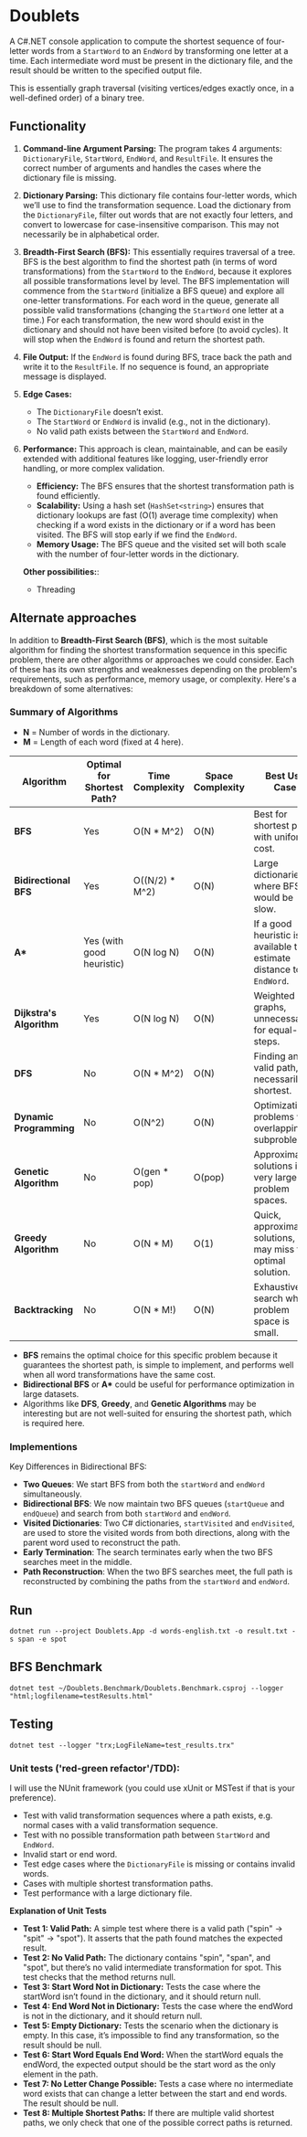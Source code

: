 # Doublets

A C#.NET console application to compute the shortest sequence of four-letter words from a `StartWord` to an `EndWord` by transforming one letter at a time. Each intermediate word must be present in the dictionary file, and the result should be written to the specified output file.

This is essentially graph traversal (visiting vertices/edges exactly once, in a well-defined order) of a binary tree.

## Functionality

1. **Command-line Argument Parsing:** The program takes 4 arguments: `DictionaryFile`, `StartWord`, `EndWord`, and `ResultFile`. It ensures the correct number of arguments and handles the cases where the dictionary file is missing.

2. **Dictionary Parsing:** This dictionary file contains four-letter words, which we’ll use to find the transformation sequence. Load the dictionary from the `DictionaryFile`, filter out words that are not exactly four letters, and convert to lowercase for case-insensitive comparison. This may not necessarily be in alphabetical order.

3. **Breadth-First Search (BFS):** This essentially requires traversal of a tree. BFS is the best algorithm to find the shortest path (in terms of word transformations) from the `StartWord` to the `EndWord`, because it explores all possible transformations level by level. The BFS implementation will commence from the `StartWord` (initialize a BFS queue) and explore all one-letter transformations. For each word in the queue, generate all possible valid transformations (changing the `StartWord` one letter at a time.) For each transformation, the new word should exist in the dictionary and should not have been visited before (to avoid cycles). It will stop when the `EndWord` is found and return the shortest path.

4. **File Output:** If the `EndWord` is found during BFS, trace back the path and write it to the `ResultFile`. If no sequence is found, an appropriate message is displayed.

5. **Edge Cases:**

   - The `DictionaryFile` doesn’t exist.
   - The `StartWord` or `EndWord` is invalid (e.g., not in the dictionary).
   - No valid path exists between the `StartWord` and `EndWord`.

6. **Performance:**
   This approach is clean, maintainable, and can be easily extended with additional features like logging, user-friendly error handling, or more complex validation.

   - **Efficiency:** The BFS ensures that the shortest transformation path is found efficiently.
   - **Scalability:** Using a hash set (`HashSet<string>`) ensures that dictionary lookups are fast (O(1) average time complexity) when checking if a word exists in the dictionary or if a word has been visited. The BFS will stop early if we find the `EndWord`.
   - **Memory Usage:** The BFS queue and the visited set will both scale with the number of four-letter words in the dictionary.

   **Other possibilities:**:

   - Threading

## Alternate approaches

In addition to **Breadth-First Search (BFS)**, which is the most suitable algorithm for finding the shortest transformation sequence in this specific problem, there are other algorithms or approaches we could consider. Each of these has its own strengths and weaknesses depending on the problem's requirements, such as performance, memory usage, or complexity. Here's a breakdown of some alternatives:

### Summary of Algorithms

- **N** = Number of words in the dictionary.
- **M** = Length of each word (fixed at 4 here).

| Algorithm                | Optimal for Shortest Path? | Time Complexity | Space Complexity | Best Use Case                                                       |
| ------------------------ | -------------------------- | --------------- | ---------------- | ------------------------------------------------------------------- |
| **BFS**                  | Yes                        | O(N \* M^2)     | O(N)             | Best for shortest path with uniform cost.                           |
| **Bidirectional BFS**    | Yes                        | O((N/2) \* M^2) | O(N)             | Large dictionaries, where BFS would be slow.                        |
| **A\***                  | Yes (with good heuristic)  | O(N log N)      | O(N)             | If a good heuristic is available to estimate distance to `EndWord`. |
| **Dijkstra's Algorithm** | Yes                        | O(N log N)      | O(N)             | Weighted graphs, unnecessary for equal-cost steps.                  |
| **DFS**                  | No                         | O(N \* M^2)     | O(N)             | Finding any valid path, not necessarily shortest.                   |
| **Dynamic Programming**  | No                         | O(N^2)          | O(N)             | Optimization problems with overlapping subproblems.                 |
| **Genetic Algorithm**    | No                         | O(gen \* pop)   | O(pop)           | Approximating solutions in very large problem spaces.               |
| **Greedy Algorithm**     | No                         | O(N \* M)       | O(1)             | Quick, approximate solutions, but may miss the optimal solution.    |
| **Backtracking**         | No                         | O(N \* M!)      | O(N)             | Exhaustive search when problem space is small.                      |

- **BFS** remains the optimal choice for this specific problem because it guarantees the shortest path, is simple to implement, and performs well when all word transformations have the same cost.
- **Bidirectional BFS** or **A\*** could be useful for performance optimization in large datasets.
- Algorithms like **DFS**, **Greedy**, and **Genetic Algorithms** may be interesting but are not well-suited for ensuring the shortest path, which is required here.

### Implementions

Key Differences in Bidirectional BFS:

- **Two Queues**: We start BFS from both the `startWord` and `endWord` simultaneously.
- **Bidirectional BFS**: We now maintain two BFS queues (`startQueue` and `endQueue`) and search from both `startWord` and `endWord`.
- **Visited Dictionaries**: Two C# dictionaries, `startVisited` and `endVisited`, are used to store the visited words from both directions, along with the parent word used to reconstruct the path.
- **Early Termination**: The search terminates early when the two BFS searches meet in the middle.
- **Path Reconstruction**: When the two BFS searches meet, the full path is reconstructed by combining the paths from the `startWord` and `endWord`.

## Run

`dotnet run --project Doublets.App -d words-english.txt -o result.txt -s span -e spot`

## BFS Benchmark

`dotnet test ~/Doublets.Benchmark/Doublets.Benchmark.csproj --logger "html;logfilename=testResults.html"`

## Testing

`dotnet test --logger "trx;LogFileName=test_results.trx"`

### Unit tests ('red-green refactor'/TDD):

I will use the NUnit framework (you could use xUnit or MSTest if that is your preference).

- Test with valid transformation sequences where a path exists, e.g. normal cases with a valid transformation sequence.
- Test with no possible transformation path between `StartWord` and `EndWord`.
- Invalid start or end word.
- Test edge cases where the `DictionaryFile` is missing or contains invalid words.
- Cases with multiple shortest transformation paths.
- Test performance with a large dictionary file.

**Explanation of Unit Tests**

- **Test 1: Valid Path:** A simple test where there is a valid path ("spin" → "spit" → "spot"). It asserts that the path found matches the expected result.
- **Test 2: No Valid Path:** The dictionary contains "spin", "span", and "spot", but there’s no valid intermediate transformation for spot. This test checks that the method returns null.
- **Test 3: Start Word Not in Dictionary:** Tests the case where the startWord isn’t found in the dictionary, and it should return null.
- **Test 4: End Word Not in Dictionary:** Tests the case where the endWord is not in the dictionary, and it should return null.
- **Test 5: Empty Dictionary:** Tests the scenario when the dictionary is empty. In this case, it’s impossible to find any transformation, so the result should be null.
- **Test 6: Start Word Equals End Word:** When the startWord equals the endWord, the expected output should be the start word as the only element in the path.
- **Test 7: No Letter Change Possible:** Tests a case where no intermediate word exists that can change a letter between the start and end words. The result should be null.
- **Test 8: Multiple Shortest Paths:** If there are multiple valid shortest paths, we only check that one of the possible correct paths is returned.
